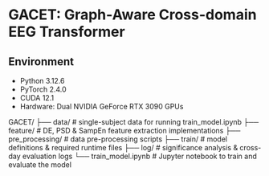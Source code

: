 # GACET: Graph-Aware Cross-domain EEG Transformer 

## Environment
- Python 3.12.6  
- PyTorch 2.4.0  
- CUDA 12.1  
- Hardware: Dual NVIDIA GeForce RTX 3090 GPUs  


GACET/
├── data/              # single-subject data for running train_model.ipynb
├── feature/           # DE, PSD & SampEn feature extraction implementations
├── pre_processing/    # data pre-processing scripts
├── train/             # model definitions & required runtime files
├── log/               # significance analysis & cross-day evaluation logs
└── train_model.ipynb  # Jupyter notebook to train and evaluate the model


